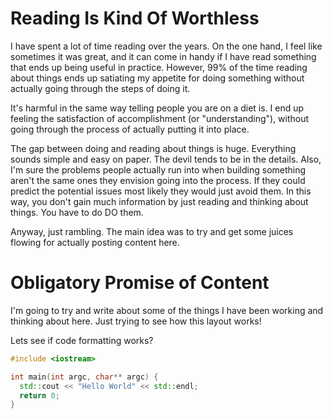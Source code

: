 # Reading Is Kind Of Worthless
I have spent a lot of time reading over the years. On the one hand, I feel like
sometimes it was great, and it can come in handy if I have read something that
ends up being useful in practice. However, 99% of the time reading about things
ends up satiating my appetite for doing something without actually going through
the steps of doing it.

It's harmful in the same way telling people you are on a diet is.
I end up feeling the satisfaction of accomplishment (or "understanding"),
without going through the process of actually putting it into place.

The gap between doing and reading about things is huge. Everything sounds simple
and easy on paper. The devil tends to be in the details. Also, I'm sure the
problems people actually run into when building something aren't the same ones
they envision going into the process. If they could predict the potential
issues most likely they would just avoid them. In this way, you don't gain much
information by just reading and thinking about things. You have to do DO them.

Anyway, just rambling. The main idea was to try and get some juices flowing for
actually posting content here.

# Obligatory Promise of Content
I'm going to try and write about some of the things I have been working and
thinking about here. Just trying to see how this layout works!

Lets see if code formatting works?
```c++
#include <iostream>

int main(int argc, char** argc) {
  std::cout << "Hello World" << std::endl;
  return 0;
}
```
